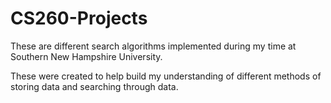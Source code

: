 # CS260-Projects

These are different search algorithms implemented during my time at Southern New Hampshire University. 

These were created to help build my understanding of different methods of storing data and searching through data.

